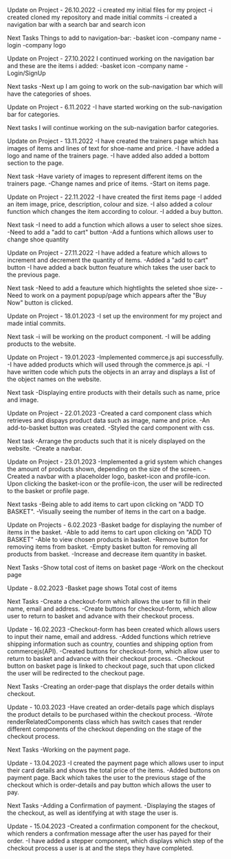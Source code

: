 Update on Project - 26.10.2022
-i created my initial files for my project
-i created cloned my repository and made initial commits
-i created a navigation bar with a search bar and search icon

Next Tasks
Things to  add to navigation-bar:
 -basket icon 
 -company name 
 -login
 -company logo



Update on Project - 27.10.2022
 I continued working on the navigation bar and these are the items i added:
-basket icon
-company name 
-Login/SignUp 

Next tasks
-Next up I am going to work on the sub-navigation bar which will have the categories of shoes.
 

 
Update on Project - 6.11.2022
-I have started working on the sub-navigation bar for categories.

Next tasks
I will continue working on the sub-navigation barfor categories.
 


Update on Project - 13.11.2022
-I have created the trainers page which has images of items and lines of text for shoe-name and price.
-I have added a logo and name of the trainers page. 
-I have added also added a bottom section to the page.

Next task
-Have variety of images to represent different items on the trainers page.
-Change names and price of items.
-Start on items page. 



Update on Project - 22.11.2022
-I have created the first items page 
-I added an item image, price, description, colour and size.
-I also added a colour function which changes the item according to colour.
-I added a buy button.

Next task
-I need to add a function which allows a user to select shoe sizes.
-Need to add a "add to cart" button
-Add a funtions which allows user to change shoe quantity 



Update on Project - 27.11.2022
-I have added a feature which allows to increment and decrement the quantity of items.
-Added a "add to cart" button
-I have added a back button feuature which takes the user back to the previous page.

Next task
-Need to add a feauture which hightlights the seleted shoe size-
-Need to work on a payment popup/page which appears after the "Buy Now" button is clicked.



Update on Project - 18.01.2023
-I set up the environment for my project and made intial commits.

Next task
-i will be working on the product component.
-I will be adding products to the website.



Update on Project - 19.01.2023
-Implemented commerce.js api successfully. 
-I have added products which will used through the commerce.js api.
-I have written code which puts the objects in an array and displays a list of the object names on the website.

Next task
-Displaying entire products with their details such as name, price and image.



Update on Project - 22.01.2023
-Created a card component class which retrieves and dispays product data such as image, name and price. 
-An add-to-basket button was created. 
-Styled the card component with css.

Next task
-Arrange the products such that it is nicely displayed on the website.
-Create a navbar.



Update on Project - 23.01.2023
-Implemented a grid system which changes the amount of products shown, depending on the size of the screen.
-Created a navbar with a placeholder logo, basket-icon and profile-icon. Upon clicking the basket-icon or the profile-icon, the user will be redirected to the basket or profile page.

Next tasks 
-Being able to add items to cart upon clicking on "ADD TO BASKET".
-Visually seeing the number of items in the cart on a badge.



Update on Projects - 6.02.2023
-Basket badge for displaying the number of items in the basket.
-Able to add items to cart upon clicking on "ADD TO BASKET"
-Able to view chosen products in basket.
-Remove button for removing items from basket.
-Empty basket button for removing all products from basket.
-Increase and decrease item quantity in basket. 

Next Tasks 
-Show total cost of items on basket page
-Work on the checkout page



Update - 8.02.2023
-Basket page shows Total cost of items

Next Tasks
-Create a checkout-form which allows the user to fill in their name, email and address.
-Create buttons for checkout-form, which allow user to return to basket and advance with their checkout process.



Update - 16.02.2023
-Checkout-form has been created which allows users to input their name, email and address.
-Added functions which retrieve shipping information such as country, counties and shipping option from commercejs(API).
-Created buttons for checkout-form, which allow user to return to basket and advance with their checkout process.
-Checkout button on basket page is linked to checkout page, such that upon clicked the user will be redirected to the checkout page.

Next Tasks
-Creating an order-page that displays the order details within checkout.



Update - 10.03.2023
-Have created an order-details page which displays the product details to be purchased within the checkout process. 
-Wrote renderRelatedComponents class which has switch cases that render different components of the checkout depending on the stage of the checkout process. 

Next Tasks
-Working on the payment page.



Update - 13.04.2023
-I created the payment page which allows user to input their card details and shows the total price of the items. 
-Added buttons on payment page. Back which takes the user to the previous stage of the checkout which is order-details and pay button which allows the user to pay. 

Next Tasks
-Adding a Confirmation of payment.
-Displaying the stages of the checkout, as well as identifying at with stage the user is. 


Update - 15.04.2023
-Created a confirmation component for the checkout, which renders a confrmation message after the user has payed for their order.
-I have added a stepper component, which displays which step of the checkout process a user is at and the steps they have completed.

